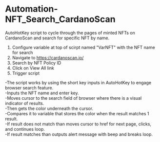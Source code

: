 # Automation-NFT_Search_CardanoScan
AutoHotKey script to cycle through the pages of minted NFTs on CardanoScan and search for specific NFT by name.
1) Configure variable at top of scirpt named "VarNFT" with the NFT name for search
2) Navigate to https://cardanoscan.io/
3) Search by NFT Policy ID
4) Click on View All link
5) Trigger script

  
-The script works by using the short key inputs in AutoHotKey to engage browser search feature.  
-Inputs the NFT name and enter key.  
-Moves cursor to the search field of browser where there is a visual indicator of results.  
-Then gets the color underneath the cursor.  
-Compares it to variable that stores the color when the result matches 1 result.  
-If result does not match than moves cursor to href for next page, clicks, and continues loop.  
-If result matches than outputs alert message with beep and breaks loop.  
